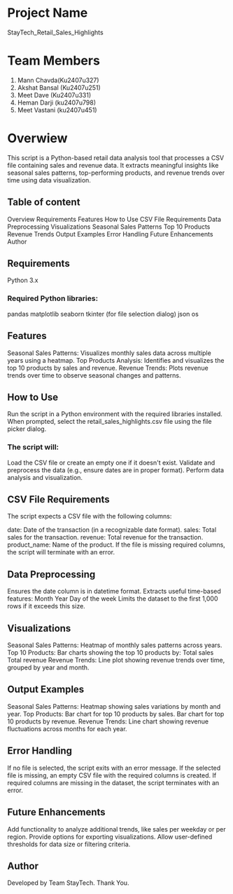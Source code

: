 # Project Name

StayTech_Retail_Sales_Highlights

# Team Members
1. Mann Chavda(Ku2407u327)
2. Akshat Bansal (Ku2407u251)
3. Meet Dave (Ku2407u331)
4. Heman Darji (ku2407u798)
5. Meet Vastani (ku2407u451)

 # Overwiew
 
This script is a Python-based retail data analysis tool that processes a CSV file containing sales and revenue data. It extracts meaningful insights like seasonal sales patterns, top-performing products, and revenue trends over time using data visualization.

## Table of content
Overview
Requirements
Features
How to Use
CSV File Requirements
Data Preprocessing
Visualizations
Seasonal Sales Patterns
Top 10 Products
Revenue Trends
Output Examples
Error Handling
Future Enhancements
Author



## Requirements
Python 3.x
### Required Python libraries:
pandas
matplotlib
seaborn
tkinter (for file selection dialog)
json
os 

## Features
Seasonal Sales Patterns:
Visualizes monthly sales data across multiple years using a heatmap.
Top Products Analysis:
Identifies and visualizes the top 10 products by sales and revenue.
Revenue Trends:
Plots revenue trends over time to observe seasonal changes and patterns.

## How to Use
Run the script in a Python environment with the required libraries installed.
When prompted, select the retail_sales_highlights.csv file using the file picker dialog.

### The script will:
Load the CSV file or create an empty one if it doesn't exist.
Validate and preprocess the data (e.g., ensure dates are in proper format).
Perform data analysis and visualization.

## CSV File Requirements
The script expects a CSV file with the following columns:

date: Date of the transaction (in a recognizable date format).
sales: Total sales for the transaction.
revenue: Total revenue for the transaction.
product_name: Name of the product.
If the file is missing required columns, the script will terminate with an error.

## Data Preprocessing
Ensures the date column is in datetime format.
Extracts useful time-based features:
Month
Year
Day of the week
Limits the dataset to the first 1,000 rows if it exceeds this size.

## Visualizations

Seasonal Sales Patterns:
Heatmap of monthly sales patterns across years.
Top 10 Products:
Bar charts showing the top 10 products by:
Total sales
Total revenue
Revenue Trends:
Line plot showing revenue trends over time, grouped by year and month.

## Output Examples
Seasonal Sales Patterns: Heatmap showing sales variations by month and year.
Top Products:
Bar chart for top 10 products by sales.
Bar chart for top 10 products by revenue.
Revenue Trends: Line chart showing revenue fluctuations across months for each year.

## Error Handling
If no file is selected, the script exits with an error message.
If the selected file is missing, an empty CSV file with the required columns is created.
If required columns are missing in the dataset, the script terminates with an error.

## Future Enhancements
Add functionality to analyze additional trends, like sales per weekday or per region.
Provide options for exporting visualizations.
Allow user-defined thresholds for data size or filtering criteria.

## Author
Developed by Team StayTech.
Thank You.
